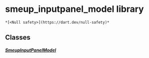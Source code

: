 


# smeup_inputpanel_model library






    *[<Null safety>](https://dart.dev/null-safety)*





## Classes

##### [SmeupInputPanelModel](../smeup_models_widgets_smeup_inputpanel_model/SmeupInputPanelModel-class.md)



 















